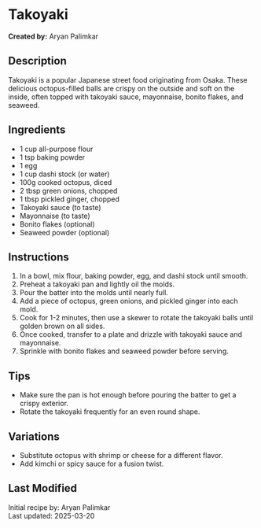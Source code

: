 # Takoyaki  
**Created by:** Aryan Palimkar  

## Description  
Takoyaki is a popular Japanese street food originating from Osaka. These delicious octopus-filled balls are crispy on the outside and soft on the inside, often topped with takoyaki sauce, mayonnaise, bonito flakes, and seaweed.  

## Ingredients  
- 1 cup all-purpose flour  
- 1 tsp baking powder  
- 1 egg  
- 1 cup dashi stock (or water)  
- 100g cooked octopus, diced  
- 2 tbsp green onions, chopped  
- 1 tbsp pickled ginger, chopped  
- Takoyaki sauce (to taste)  
- Mayonnaise (to taste)  
- Bonito flakes (optional)  
- Seaweed powder (optional)  

## Instructions  
1. In a bowl, mix flour, baking powder, egg, and dashi stock until smooth.  
2. Preheat a takoyaki pan and lightly oil the molds.  
3. Pour the batter into the molds until nearly full.  
4. Add a piece of octopus, green onions, and pickled ginger into each mold.  
5. Cook for 1-2 minutes, then use a skewer to rotate the takoyaki balls until golden brown on all sides.  
6. Once cooked, transfer to a plate and drizzle with takoyaki sauce and mayonnaise.  
7. Sprinkle with bonito flakes and seaweed powder before serving.  

## Tips  
- Make sure the pan is hot enough before pouring the batter to get a crispy exterior.  
- Rotate the takoyaki frequently for an even round shape.  

## Variations  
- Substitute octopus with shrimp or cheese for a different flavor.  
- Add kimchi or spicy sauce for a fusion twist.  

## Last Modified  
Initial recipe by: Aryan Palimkar  
Last updated: 2025-03-20  
